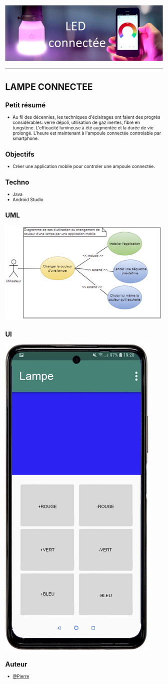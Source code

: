 <h1 align="center">
  <img src="./Assets/ampoule.png" alt="Lampe" />
</h1>

---

# LAMPE CONNECTEE

## Petit résumé
  - Au fil des décennies, les techniques d'éclairages ont faient des progrès considérables: verre dépoli, utilisation de gaz inertes, fibre en tungstène. L'efficacité lumineuse à été augmentée et la durée de vie prolongé. L'heure est maintenant à l'ampoule connectée controlable par smartphone.

## Objectifs
- Créer une application mobile pour controler une ampoule connectée.

## Techno
- Java
- Android Studio

## UML
<img src="./Assets/UML.png" alt="Lampe" />

## UI
<img src="./Assets/UI.png" alt="Lampe" />

## Auteur
- [@Pierre](https://github.com/Pierre-Portfolio)
